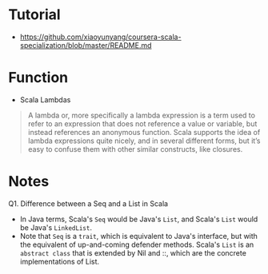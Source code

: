 # Tutorial
* https://github.com/xiaoyunyang/coursera-scala-specialization/blob/master/README.md

# Function
* Scala Lambdas
>A lambda or, more specifically a lambda expression is a term used to refer to an expression that does not reference a value or variable, but instead references an anonymous function.
>Scala supports the idea of lambda expressions quite nicely, and in several different forms, but it’s easy to confuse them with other similar constructs, like closures.

# Notes
Q1. Difference between a Seq and a List in Scala
* In Java terms, Scala's `Seq` would be Java's `List`, and Scala's `List` would be Java's `LinkedList`.
* Note that `Seq` is a `trait`, which is equivalent to Java's interface, but with the equivalent of up-and-coming defender methods. Scala's `List` is an `abstract class` that is extended by Nil and ::, which are the concrete implementations of List.
